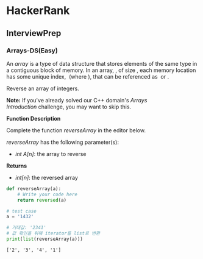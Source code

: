 # HackerRank
## InterviewPrep
### Arrays-DS(Easy)

An *array* is a type of data structure that stores elements of the same type in a contiguous block of memory. In an array, , of size , each memory location has some unique index,  (where ), that can be referenced as  or .

Reverse an array of integers.

**Note:** If you've already solved our C++ domain's *Arrays Introduction* challenge, you may want to skip this.

**Function Description**

Complete the function *reverseArray* in the editor below.

*reverseArray* has the following parameter(s):

- *int A[n]*: the array to reverse

**Returns**

- *int[n]*: the reversed array


```python
def reverseArray(a):
    # Write your code here
    return reversed(a)
```


```python
# test case 
a = '1432'

# 기대값: '2341'
# 값 확인을 위해 iterator를 list로 변환
print(list(reverseArray(a)))
```

    ['2', '3', '4', '1']
    

